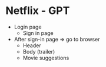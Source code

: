 # Netflix - GPT

-  Login page
    - Sign in page
- After sign-in page => go to browser
    - Header 
    - Body (trailer)
    - Movie suggestions


